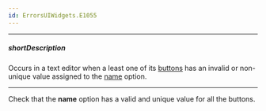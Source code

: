 ```yaml
---
id: ErrorsUIWidgets.E1055
---
```

---
##### shortDescription
Occurs in a text editor when a least one of its [buttons](/Documentation/ApiReference/UI_Widgets/dxTextBox/Configuration/buttons/) has an invalid or non-unique value assigned to the [name](/Documentation/ApiReference/UI_Widgets/dxTextBox/Configuration/buttons/#name) option.

---
Check that the **name** option has a valid and unique value for all the buttons.